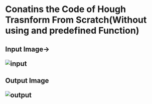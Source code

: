 <h1>Conatins the Code of Hough Trasnform From Scratch(Without using and predefined Function)

<h2>Input Image->

![input](https://user-images.githubusercontent.com/43057400/95031468-ce10b680-06d3-11eb-94ca-0782369322ec.jpg)

<h2>Output Image
  
  ![output](https://user-images.githubusercontent.com/43057400/95031540-234cc800-06d4-11eb-9d20-0e88eff4ef82.JPG)


